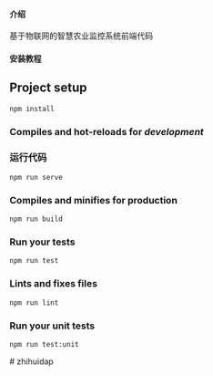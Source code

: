 #### 介绍

基于物联网的智慧农业监控系统前端代码

#### 安装教程

## Project setup

```
npm install
```

### Compiles and hot-reloads for _development_

### 运行代码

```
npm run serve

```

### Compiles and minifies for production

```
npm run build
```

### Run your tests

```
npm run test
```

### Lints and fixes files

```
npm run lint
```

### Run your unit tests

```
npm run test:unit
```
#   z h i h u i d a p  
 